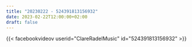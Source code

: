 ```yaml
---
title: "20230222 - 524391813156932"
date: 2023-02-22T12:00:00+02:00
draft: false
---
```


{{< facebookvideov userid="ClareRadelMusic" id="524391813156932" >}}